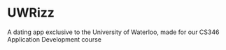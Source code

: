 # UWRizz
A dating app exclusive to the University of Waterloo, made for our CS346 Application Development course
